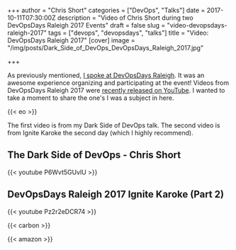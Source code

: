 +++
author = "Chris Short"
categories = ["DevOps", "Talks"]
date = 2017-10-11T07:30:00Z
description = "Video of Chris Short during two DevOpsDays Raleigh 2017 Events"
draft = false
slug = "video-devopsdays-raleigh-2017"
tags = ["devops", "devopsdays", "talks"]
title = "Video: DevOpsDays Raleigh 2017"
[cover]
image = "/img/posts/Dark_Side_of_DevOps_DevOpsDays_Raleigh_2017.jpg"

+++

As previously mentioned, [I spoke at DevOpsDays Raleigh](/devopsdays-raleigh-2017-the-dark-side-of-devops/). It was an awesome experience organizing and participating at the event! Videos from DevOpsDays Raleigh 2017 were [recently released on YouTube](https://www.youtube.com/channel/UC4Xs0UbAdDaMRmStzhSsSag/videos). I wanted to take a moment to share the one's I was a subject in here.

{{< eo >}}

The first video is from my Dark Side of DevOps talk. The second video is from Ignite Karoke the second day (which I highly recommend).

## The Dark Side of DevOps - Chris Short

{{< youtube P6Wvt5GUvlU >}}

## DevOpsDays Raleigh 2017 Ignite Karoke (Part 2)

{{< youtube Pz2r2eDCR74 >}}

{{< carbon >}}

{{< amazon >}}
